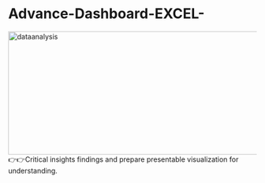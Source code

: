 # Advance-Dashboard-EXCEL-
<img align="center" alt="dataanalysis"  width = "1000" height = "250px" src="[C:\Screenshot 2023-12-07 165206.png](https://github.com/SumanKOLKATA/Advance-Dashboard-EXCEL-/blob/main/Screenshot%202023-12-07%20165206.png)https://github.com/SumanKOLKATA/Advance-Dashboard-EXCEL-/blob/main/Screenshot%202023-12-07%20165206.png">
👉👉Critical insights findings and prepare presentable visualization for understanding. 


